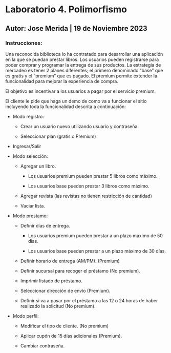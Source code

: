 # Laboratorio 4. Polimorfismo
## Autor: Jose Merida | 19 de Noviembre 2023
### Instrucciones: 

Una reconocida biblioteca lo ha contratado para desarrollar una aplicación en la que se puedan
prestar libros. Los usuarios pueden registrarse para poder comprar y programar la entrega de sus
productos. La estrategia de mercadeo es tener 2 planes diferentes; el primero denominado “base”
que es gratis y el “premium” que es pagado. El premium permite extender la funcionalidad para
mejorar la experiencia de compra.

El objetivo es incentivar a los usuarios a pagar por el servicio premium.

El cliente le pide que haga un demo de como va a funcionar el sitio incluyendo toda la funcionalidad
descrita a continuación:

- Modo registro:

  - Crear un usuario nuevo utilizando usuario y contraseña.

  - Seleccionar plan (gratis o Premium)

- Ingresar/Salir
   
- Modo selección:
   
  - Agregar un libro.

    - Los usuarios premium pueden prestar 5 libros como máximo.

    - Los usuarios base pueden prestar 3 libros como máximo.
      
  - Agregar revista (las revistas no tienen restricción de cantidad)
    
  - Vaciar lista.
    
- Modo prestamo:
  
  - Definir días de entrega.
    
    - Los usuarios premium pueden prestar a un plazo máximo de 50 días.
      
    - Los usuarios base pueden prestar a un plazo máximo de 30 días.
      
  - Definir horario de entrega (AM/PM). (Premium)
    
  - Definir sucursal para recoger el préstamo (No premium).
    
  - Imprimir listado de préstamo.
    
  - Seleccionar dirección de envío (Premium).
    
  - Definir si va a pasar por el préstamo a las 12 o 24 horas de haber realizado la solicitud (No premium).
    
- Modo perfil:
  
  - Modificar el tipo de cliente. (No premium)
    
  - Aplicar cupón de 15 días adicionales (Premium).
    
  - Cambiar contraseña.
